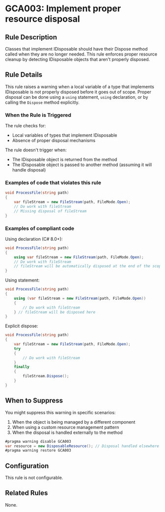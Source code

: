 # GCA003: Implement proper resource disposal

## Rule Description

Classes that implement IDisposable should have their Dispose method called when they are no longer needed. This rule enforces proper resource cleanup by detecting IDisposable objects that aren't properly disposed.

## Rule Details

This rule raises a warning when a local variable of a type that implements IDisposable is not properly disposed before it goes out of scope. Proper disposal can be done using a `using` statement, `using` declaration, or by calling the `Dispose` method explicitly.

### When the Rule is Triggered

The rule checks for:
- Local variables of types that implement IDisposable
- Absence of proper disposal mechanisms

The rule doesn't trigger when:
- The IDisposable object is returned from the method
- The IDisposable object is passed to another method (assuming it will handle disposal)

### Examples of code that violates this rule

```csharp
void ProcessFile(string path)
{
    var fileStream = new FileStream(path, FileMode.Open);
    // Do work with fileStream
    // Missing disposal of fileStream
}
```

### Examples of compliant code

Using declaration (C# 8.0+):
```csharp
void ProcessFile(string path)
{
    using var fileStream = new FileStream(path, FileMode.Open);
    // Do work with fileStream
    // fileStream will be automatically disposed at the end of the scope
}
```

Using statement:
```csharp
void ProcessFile(string path)
{
    using (var fileStream = new FileStream(path, FileMode.Open))
    {
        // Do work with fileStream
    } // fileStream will be disposed here
}
```

Explicit dispose:
```csharp
void ProcessFile(string path)
{
    var fileStream = new FileStream(path, FileMode.Open);
    try
    {
        // Do work with fileStream
    }
    finally
    {
        fileStream.Dispose();
    }
}
```

## When to Suppress

You might suppress this warning in specific scenarios:

1. When the object is being managed by a different component
2. When using a custom resource management pattern
3. When the disposal is handled externally to the method

```csharp
#pragma warning disable GCA003
var resource = new DisposableResource(); // Disposal handled elsewhere
#pragma warning restore GCA003
```

## Configuration

This rule is not configurable.

## Related Rules

None. 